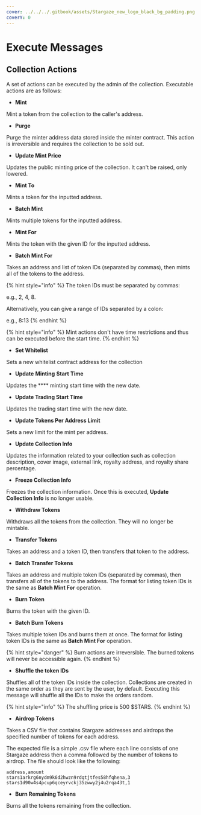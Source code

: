 ```yaml
---
cover: ../../../.gitbook/assets/Stargaze_new_logo_black_bg_padding.png
coverY: 0
---
```


# Execute Messages

## Collection Actions <a href="#creating-and-uploading-metadata" id="creating-and-uploading-metadata"></a>

A set of actions can be executed by the admin of the collection. Executable actions are as follows:

* **Mint**

Mint a token from the collection to the caller's address.

* **Purge**

Purge the minter address data stored inside the minter contract. This action is irreversible and requires the collection to be sold out.

* **Update Mint Price**

Updates the public minting price of the collection. It can't be raised, only lowered.

* **Mint To**

Mints a token for the inputted address.

* **Batch Mint**

Mints multiple tokens for the inputted address.

* **Mint For**

Mints the token with the given ID for the inputted address.

* **Batch Mint For**

Takes an address and list of token IDs (separated by commas), then mints all of the tokens to the address.

{% hint style="info" %}
The token IDs must be separated by commas:

e.g., 2, 4, 8.

Alternatively, you can give a range of IDs separated by a colon:

e.g., 8:13
{% endhint %}

{% hint style="info" %}
Mint actions don't have time restrictions and thus can be executed before the start time.
{% endhint %}

* **Set Whitelist**

Sets a new whitelist contract address for the collection

* **Update** **Minting** **Start** **Time**

Updates the \*\*\*\* minting start time with the new date.

* **Update Trading Start Time**

Updates the trading start time with the new date.

* **Update Tokens Per Address Limit**

Sets a new limit for the mint per address.

* **Update Collection Info**

Updates the information related to your collection such as collection description, cover image, external link, royalty address, and royalty share percentage.

* **Freeze Collection Info**

Freezes the collection information. Once this is executed, **Update Collection Info** is no longer usable.

* **Withdraw Tokens**

Withdraws all the tokens from the collection. They will no longer be mintable.

* **Transfer Tokens**

Takes an address and a token ID, then transfers that token to the address.

* **Batch Transfer Tokens**

Takes an address and multiple token IDs (separated by commas), then transfers all of the tokens to the address. The format for listing token IDs is the same as **Batch Mint For** operation.

* **Burn Token**

Burns the token with the given ID.

* **Batch Burn Tokens**

Takes multiple token IDs and burns them at once. The format for listing token IDs is the same as **Batch Mint For** operation.

{% hint style="danger" %}
Burn actions are irreversible. The burned tokens will never be accessible again.
{% endhint %}

* **Shuffle the token IDs**

Shuffles all of the token IDs inside the collection. Collections are created in the same order as they are sent by the user, by default. Executing this message will shuffle all the IDs to make the orders random.

{% hint style="info" %}
The shuffling price is 500 $STARS.
{% endhint %}

* **Airdrop Tokens**

Takes a CSV file that contains Stargaze addresses and airdrops the specified number of tokens for each address.

The expected file is a simple .csv file where each line consists of one Stargaze address then a comma followed by the number of tokens to airdrop. The file should look like the following:

```
address,amount
stars1arkrg6nydm9k6d2hwzn9rdqtjtfes58hfqhena,3
stars1d90w4s4pcup6qceyrvckj35zwwy2j4u2rqa43t,1
```

* **Burn Remaining Tokens**

Burns all the tokens remaining from the collection.
